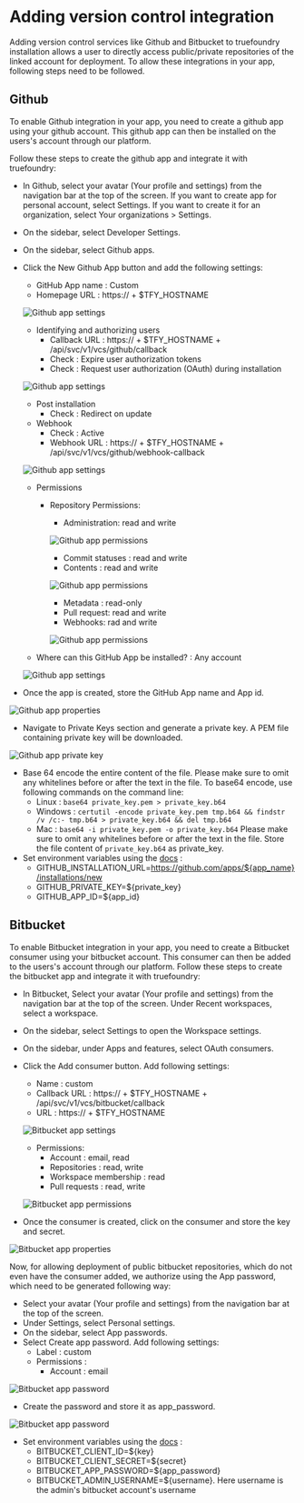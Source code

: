 # Adding version control integration

Adding version control services like Github and Bitbucket to truefoundry installation allows a user to directly access public/private repositories of the linked account for deployment.
To allow these integrations in your app, following steps need to be followed.

## Github
To enable Github integration in your app, you need to create a github app using your github account. This github app can then be installed on the users's account through our platform.

Follow these steps to create the github app and integrate it with truefoundry:
- In Github, select your avatar (Your profile and settings) from the navigation bar at the top of the screen. If you want to create app for personal account, select Settings. If you want to create it for an organization, select Your organizations > Settings.
- On the sidebar, select Developer Settings.
- On the sidebar, select Github apps.
- Click the New Github App button and add the following settings:
    - GitHub App name : Custom
    - Homepage URL : https:// + $TFY_HOSTNAME 
    
    ![Github app settings](../assets/vcs-integration-github-settings-1.png)

    - Identifying and authorizing users 
        - Callback URL : https:// + $TFY_HOSTNAME + /api/svc/v1/vcs/github/callback
        - Check : Expire user authorization tokens
        - Check : Request user authorization (OAuth) during installation

    ![Github app settings](../assets/vcs-integration-github-settings-2.png)

    - Post installation
        - Check : Redirect on update
    - Webhook
        - Check : Active
        - Webhook URL : https:// + $TFY_HOSTNAME + /api/svc/v1/vcs/github/webhook-callback

    ![Github app settings](../assets/vcs-integration-github-settings-3.png)

    - Permissions
        - Repository Permissions:
            - Administration: read and write

            ![Github app permissions](../assets/vcs-integration-github-settings-4.png)

            - Commit statuses : read and write
            - Contents : read and write

            ![Github app permissions](../assets/vcs-integration-github-settings-5.png)

            - Metadata : read-only
            - Pull request: read and write
            - Webhooks: rad and write

            ![Github app permissions](../assets/vcs-integration-github-settings-6.png)

    - Where can this GitHub App be installed? : Any account

    ![Github app settings](../assets/vcs-integration-github-settings-7.png)

- Once the app is created, store the GitHub App name and App id.

![Github app properties](../assets/vcs-integration-github-settings-8.png)

- Navigate to Private Keys section and generate a private key. A PEM file containing private key will be downloaded.

![Github app private key](../assets/vcs-integration-github-settings-9.png)

- Base 64 encode the entire content of the file. Please make sure to omit any whitelines before or after the text in the file. To base64 encode, use following commands on the command line:
    - Linux : `base64 private_key.pem > private_key.b64`
    - Windows : `certutil -encode private_key.pem tmp.b64 && findstr /v /c:- tmp.b64 > private_key.b64 && del tmp.b64`
    - Mac : `base64 -i private_key.pem -o private_key.b64`
Please make sure to omit any whitelines before or after the text in the file. Store the file content of `private_key.b64` as private_key.
- Set environment variables using the [docs](https://docs.truefoundry.com/documentation/deploying-on-your-own-cloud/production-installation) :
    - GITHUB_INSTALLATION_URL=https://github.com/apps/${app_name}/installations/new
    - GITHUB_PRIVATE_KEY=${private_key}
    - GITHUB_APP_ID=${app_id}

## Bitbucket
To enable Bitbucket integration in your app, you need to create a Bitbucket consumer using your bitbucket account. This consumer can then be added to the users's account through our platform.
Follow these steps to create the bitbucket app and integrate it with truefoundry:
- In Bitbucket, Select your avatar (Your profile and settings) from the navigation bar at the top of the screen. Under Recent workspaces, select a workspace.
- On the sidebar, select Settings to open the Workspace settings.
- On the sidebar, under Apps and features, select OAuth consumers.
- Click the Add consumer button. Add following settings:
    - Name : custom
    - Callback URL : https:// + $TFY_HOSTNAME + /api/svc/v1/vcs/bitbucket/callback
    - URL : https:// + $TFY_HOSTNAME

    ![Bitbucket app settings](../assets/vcs-integration-bitbucket-settings-1.png)

    - Permissions: 
        - Account : email, read
        - Repositories : read, write
        - Workspace membership : read
        - Pull requests : read, write

    ![Bitbucket app permissions](../assets/vcs-integration-bitbucket-settings-2.png)

- Once the consumer is created, click on the consumer and store the key and secret.

![Bitbucket app properties](../assets/vcs-integration-bitbucket-settings-3.png)

Now, for allowing deployment of public bitbucket repositories, which do not even have the consumer added, we authorize using the App password, which need to be generated following way:
- Select your avatar (Your profile and settings) from the navigation bar at the top of the screen.
- Under Settings, select Personal settings.
- On the sidebar, select App passwords.
- Select Create app password. Add following settings:
    - Label : custom
    - Permissions : 
        - Account : email

![Bitbucket app password](../assets/vcs-integration-bitbucket-settings-4.png)

- Create the password and store it as app_password.

![Bitbucket app password](../assets/vcs-integration-bitbucket-settings-5.png)

- Set environment variables using the [docs](https://docs.truefoundry.com/documentation/deploying-on-your-own-cloud/production-installation) :
    - BITBUCKET_CLIENT_ID=${key}
    - BITBUCKET_CLIENT_SECRET=${secret}
    - BITBUCKET_APP_PASSWORD=${app_password}
    - BITBUCKET_ADMIN_USERNAME=${username}. Here username is the admin's bitbucket account's username
